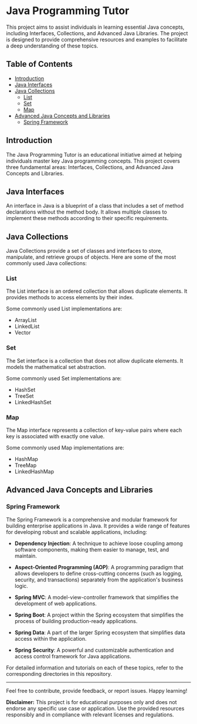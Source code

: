 # Java Programming Tutor

This project aims to assist individuals in learning essential Java concepts, including Interfaces, Collections, and Advanced Java Libraries. The project is designed to provide comprehensive resources and examples to facilitate a deep understanding of these topics.

## Table of Contents

- [Introduction](#introduction)
- [Java Interfaces](#java-interfaces)
- [Java Collections](#java-collections)
  - [List](#list)
  - [Set](#set)
  - [Map](#map)
- [Advanced Java Concepts and Libraries](#advanced-java-concepts-and-libraries)
  - [Spring Framework](#spring-framework)

## Introduction

The Java Programming Tutor is an educational initiative aimed at helping individuals master key Java programming concepts. This project covers three fundamental areas: Interfaces, Collections, and Advanced Java Concepts and Libraries.

## Java Interfaces

An interface in Java is a blueprint of a class that includes a set of method declarations without the method body. It allows multiple classes to implement these methods according to their specific requirements.

## Java Collections

Java Collections provide a set of classes and interfaces to store, manipulate, and retrieve groups of objects. Here are some of the most commonly used Java collections:

### List

The List interface is an ordered collection that allows duplicate elements. It provides methods to access elements by their index.

Some commonly used List implementations are:
- ArrayList
- LinkedList
- Vector

### Set

The Set interface is a collection that does not allow duplicate elements. It models the mathematical set abstraction.

Some commonly used Set implementations are:
- HashSet
- TreeSet
- LinkedHashSet

### Map

The Map interface represents a collection of key-value pairs where each key is associated with exactly one value.

Some commonly used Map implementations are:
- HashMap
- TreeMap
- LinkedHashMap

## Advanced Java Concepts and Libraries

### Spring Framework

The Spring Framework is a comprehensive and modular framework for building enterprise applications in Java. It provides a wide range of features for developing robust and scalable applications, including:

- **Dependency Injection**: A technique to achieve loose coupling among software components, making them easier to manage, test, and maintain.

- **Aspect-Oriented Programming (AOP)**: A programming paradigm that allows developers to define cross-cutting concerns (such as logging, security, and transactions) separately from the application's business logic.

- **Spring MVC**: A model-view-controller framework that simplifies the development of web applications.

- **Spring Boot**: A project within the Spring ecosystem that simplifies the process of building production-ready applications.

- **Spring Data**: A part of the larger Spring ecosystem that simplifies data access within the application.

- **Spring Security**: A powerful and customizable authentication and access control framework for Java applications.

For detailed information and tutorials on each of these topics, refer to the corresponding directories in this repository.

---

Feel free to contribute, provide feedback, or report issues. Happy learning!

**Disclaimer:** This project is for educational purposes only and does not endorse any specific use case or application. Use the provided resources responsibly and in compliance with relevant licenses and regulations.